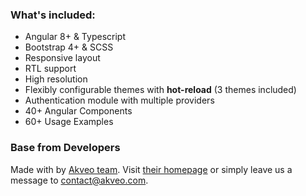 

### What's included:

- Angular 8+ & Typescript
- Bootstrap 4+ & SCSS
- Responsive layout
- RTL support
- High resolution
- Flexibly configurable themes with **hot-reload** (3 themes included)
- Authentication module with multiple providers
- 40+ Angular Components
- 60+ Usage Examples

### Base from Developers
Made with by [Akveo team](http://akveo.com/). Visit [their homepage](http://akveo.com/) or simply leave us a message to [contact@akveo.com](mailto:contact@akveo.com).
